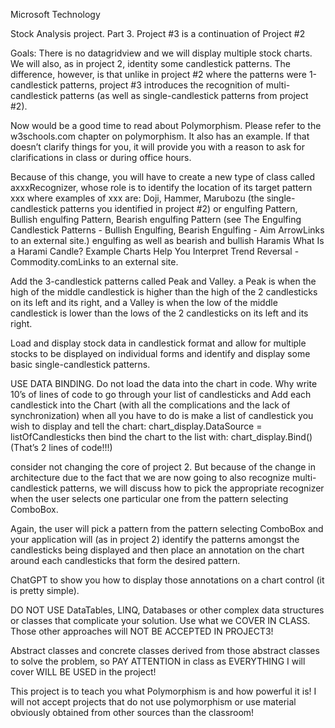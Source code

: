 Microsoft Technology

Stock Analysis project. Part 3. Project #3 is a continuation of Project #2

Goals: There is no datagridview and we will display multiple stock charts. We will also, as in project 2, identity some candlestick patterns. The difference, however, is that unlike in project #2 where the patterns were 1-candlestick patterns, project #3 introduces the recognition of multi-candlestick patterns (as well as single-candlestick patterns from project #2).

Now would be a good time to read about Polymorphism. Please refer to the w3schools.com chapter on polymorphism. It also has an example. If that doesn’t clarify things for you, it will provide you with a reason to ask for clarifications in class or during office hours.

Because of this change, you will have to create a new type of class called axxxRecognizer, whose role is to identify the location of its target pattern xxx where examples of xxx are: Doji, Hammer, Marubozu (the single-candlestick patterns you identified in project #2) or engulfing Pattern, Bullish engulfing Pattern, Bearish engulfing Pattern (see The Engulfing Candlestick Patterns - Bullish Engulfing, Bearish Engulfing - Aim ArrowLinks to an external site.) engulfing as well as bearish and bullish Haramis What Is a Harami Candle? Example Charts Help You Interpret Trend Reversal - Commodity.comLinks to an external site.

Add the 3-candlestick patterns called Peak and Valley. a Peak is when the high of the middle candlestick is higher than the high of the 2 candlesticks on its left and its right, and a Valley is when the low of the middle candlestick is lower than the lows of the 2 candlesticks on its left and its right.

Load and display stock data in candlestick format and allow for multiple stocks to be displayed on individual forms and identify and display some basic single-candlestick patterns.

USE DATA BINDING. Do not load the data into the chart in code. Why write 10’s of lines of code to go through your list of candlesticks and Add each candlestick into the Chart (with all the complications and the lack of synchronization) when all you have to do is make a list of candlestick you wish to display and tell the chart: chart_display.DataSource = listOfCandlesticks then bind the chart to  the list with: chart_display.Bind() (That’s 2 lines of code!!!)

consider not changing the core of project 2. But because of the change in architecture due to the fact that we are now going to also recognize multi-candlestick patterns, we will discuss how to pick the appropriate recognizer when the user selects one particular one from the pattern selecting ComboBox.

Again, the user will pick a pattern from the pattern selecting ComboBox and your application will (as in project 2) identify the patterns amongst the candlesticks being displayed and then place an annotation on the chart around each candlesticks that form the desired pattern.

ChatGPT to show you how to display those annotations on a chart control (it is pretty simple).

DO NOT USE DataTables, LINQ, Databases or other complex data structures or classes that complicate your solution. Use what we COVER IN CLASS. Those other approaches will NOT BE ACCEPTED IN PROJECT3!

Abstract classes and concrete classes derived from those abstract classes to solve the problem, so PAY ATTENTION in class as EVERYTHING I will cover WILL BE USED in the project!

This project is to teach you what Polymorphism is and how powerful it is! I will not accept projects that do not use polymorphism or use material obviously obtained from other sources than the classroom!



